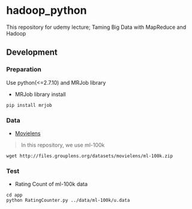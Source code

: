 # hadoop_python
This repository for udemy lecture; Taming Big Data with MapReduce and Hadoop

## Development
### Preparation
Use python(<=2.7.10) and MRJob library
* MRJob library install
```console
pip install mrjob
```

### Data
* [Movielens](http://grouplens.org/datasets/movielens/ "Movielens")

> In this repository, we use ml-100k

```console
wget http://files.grouplens.org/datasets/movielens/ml-100k.zip
```

### Test
* Rating Count of ml-100k data
```console
cd app
python RatingCounter.py ../data/ml-100k/u.data
```



